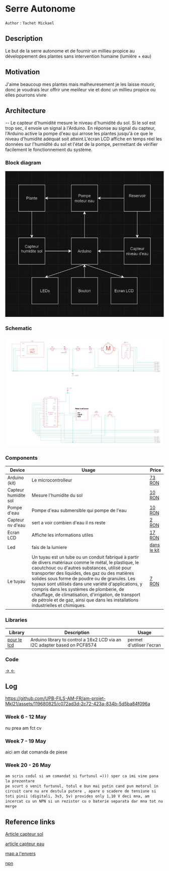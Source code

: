 # Serre Autonome

`Author` : `Tachet Mickael` 

## Description
Le but de la serre autonome et de fournir un millieu propice au développement des plantes sans intervention humaine (lumière + eau) 
## Motivation
J'aime beaucoup mes plantes mais malheuresement je les laisse mourir, donc je voudrais leur offrir une meiileur vie et donc un millieu propice ou elles pourrons vivre
## Architecture
--
 Le capteur d'humidité mesure le niveau d'humidité du sol. Si le sol est trop sec, il envoie un signal à l'Arduino.
 En réponse au signal du capteur, l'Arduino active la pompe d'eau qui arrose les plantes jusqu'à ce que le niveau d'humidité adéquat soit atteint.L'écran LCD affiche en temps réel les données sur l'humidité du sol et l'état de la pompe, permettant de vérifier facilement le fonctionnement du système.
### Block diagram

<!-- Make sure the path to the picture is correct -->
![Block Diagram](images/image.png)

### Schematic

![Schematic](images/schema_serre.png)

### Components


<!-- This is just an example, fill in with your actual components -->

| Device | Usage | Price |
|--------|--------|-------|
| Arduino (kit)| Le microcontrolleur | [73 RON](https://www.emag.ro/kit-plusivo-microcontroller-starter-programabil-in-arduino-ide-x001fpqyl1/pd/DKJN9VMBM/)|
| Capteur humidite sol | Mesure l'humidite du sol | [10 RON](https://www.optimusdigital.ro/ro/senzori-senzori-de-umiditate/73-senzor-de-umiditate-a-solului.html?search_query=umiditate+sol&results=26)|
| Pompe d'eau | Pompe d'eau submersible qui pompe de l'eau | [10 RON](https://www.optimusdigital.ro/ro/altele/4149-mini-pompa-de-apa-submersibila.html)|
| Capteur nv d'eau | sert a voir combien d'eau il ns reste | [2 RON](https://www.optimusdigital.ro/ro/senzori-altele/272-senzor-de-nivel-al-apei.html?search_query=senzor+apa&results=199)
| Ecran LCD | Affiche les informations utiles| [17 RON](https://www.optimusdigital.ro/ro/optoelectronice-lcd-uri/2894-lcd-cu-interfata-i2c-si-backlight-albastru.html)|
|Led| fais de la lumiere | [dans le kit](https://www.emag.ro/kit-plusivo-microcontroller-starter-programabil-in-arduino-ide-x001fpqyl1/pd/DKJN9VMBM/) |
|Le tuyau| Un tuyau est un tube ou un conduit fabriqué à partir de divers matériaux comme le métal, le plastique, le caoutchouc ou d'autres substances, utilisé pour transporter des liquides, des gaz ou des matières solides sous forme de poudre ou de granules. Les tuyaux sont utilisés dans une variété d'applications, y compris dans les systèmes de plomberie, de chauffage, de climatisation, d'irrigation, de transport de pétrole et de gaz, ainsi que dans les installations industrielles et chimiques. | [7 RON](https://www.optimusdigital.ro/ro/altele/7106-mini-furtun-flexibil-6x8-mm-1-m.html?search_query=Furtun&results=3)
### Libraries

<!-- This is just an example, fill in the table with your actual components -->

| Library | Description | Usage |
|---------|-------------|-------|
| [pour le lcd](https://github.com/blackhack/LCD_I2C) | Arduino library to control a 16x2 LCD via an I2C adapter based on PCF8574 | permet d'utiliser l'ecran  |

### Code
[->  <-](src/automated_greenhouse.ino)
## Log
https://github.com/UPB-FILS-AM-FR/am-projet-MkI21/assets/119680825/c072ad3d-2c72-423a-834b-5d5ba84f096a
<!-- write every week your progress here -->

### Week 6 - 12 May
nu prea am fct cv
### Week 7 - 19 May
aici am dat comanda de piese
### Week 20 - 26 May
```
am scris codul si am comandat si furtunul =))) sper ca imi vine pana la prezentare
pe scurt o venit furtunul, totul e bun mai putin cand pun motorul in circuit care nu are destula putere , apare o scadere de tensiune si toti pinii (digitali, 3v3, 5v) provides only 1,10 V deci mna, am incercat cu un NPN si un rezistor cu o baterie separata dar mna tot nu merge 
```
## Reference links

<!-- Fill in with appropriate links and link titles -->
[Article capteur sol](https://lastminuteengineers.com/soil-moisture-sensor-arduino-tutorial/)

[article capteur eau](https://lastminuteengineers.com/water-level-sensor-arduino-tutorial/)

[map a l'envers](https://forum.arduino.cc/t/map-reverse-ranges/504133)

[npn](https://www.onsemi.com/pdf/datasheet/p2n2222a-d.pdf)
